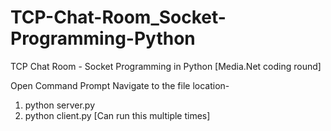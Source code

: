 # TCP-Chat-Room_Socket-Programming-Python
TCP Chat Room - Socket Programming in Python [Media.Net coding round]

Open Command Prompt
Navigate to the file location- 
1) python server.py
2) python client.py [Can run this multiple times] 
